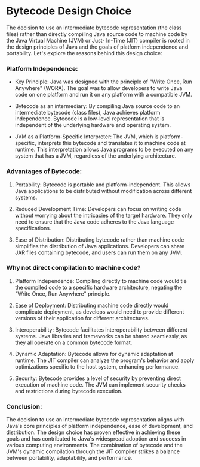 # Bytecode Design Choice

The decision to use an intermediate bytecode representation (the class files) rather than
directly compiling Java source code to machine code by the Java Virtual Machine (JVM) or Just-
In-Time (JIT) compiler is rooted in the design principles of Java and the goals of platform
independence and portability. Let's explore the reasons behind this design choice:

### Platform Independence:

- Key Principle:
Java was designed with the principle of "Write Once, Run Anywhere" (WORA). The goal was to
allow developers to write Java code on one platform and run it on any platform with a
compatible JVM.

- Bytecode as an intermediary:
By compiling Java source code to an intermediate bytecode (class files), Java achieves
platform independence. Bytecode is a low-level representation that is independent of the
underlying hardware and operating system.

- JVM as a Platform-Specific Interpreter:
The JVM, which is platform-specific, interprets this bytecode and translates it to machine
code at runtime. This interpretation allows Java programs to be executed on any system that
has a JVM, regardless of the underlying architecture.

### Advantages of Bytecode:

1. Portability:
Bytecode is portable and platform-independent. This allows Java applications to be distributed
without modification across different systems.

2. Reduced Development Time:
Developers can focus on writing code without worrying about the intricacies of the target
hardware. They only need to ensure that the Java code adheres to the Java language
specifications.

3. Ease of Distribution:
Distributing bytecode rather than machine code simplifies the distribution of Java
applications. Developers can share JAR files containing bytecode, and users can run them on
any JVM.

### Why not direct compilation to machine code?

1. Platform Independence:
Compiling directly to machine code would tie the compiled code to a specific hardware
architecture, negating the "Write Once, Run Anywhere" principle.

2. Ease of Deployment:
Distributing machine code directly would complicate deployment, as develops would need to
provide different versions of their application for different architectures.

3. Interoperability:
Bytecode facilitates interoperability between different systems. Java libraries and frameworks
can be shared seamlessly, as they all operate on a common bytecode format.

4. Dynamic Adaptation:
Bytecode allows for dynamic adaptation at runtime. The JIT compiler can analyze the program's
behavior and apply optimizations specific to the host system, enhancing performance.

5. Security:
Bytecode provides a level of security by preventing direct execution of machine code. The JVM
can implement security checks and restrictions during bytecode execution.

### Conclusion:
The decision to use an intermediate bytecode representation aligns with Java's core principles
of platform independence, ease of development, and distribution. The design choice has proven
effective in achieving these goals and has contributed to Java's widespread adoption and
success in various computing environments. The combination of bytecode and the JVM's dynamic
compilation through the JIT compiler strikes a balance between portability, adaptability, and
performance.

